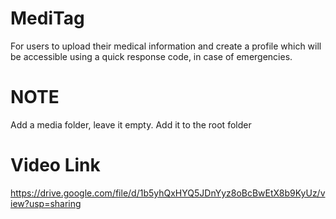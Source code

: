 # MediTag
For users to upload their medical information and create a profile which will be accessible using a quick response code, in case of emergencies.
# NOTE
Add a media folder, leave it empty. Add it to the root folder
# Video Link 
https://drive.google.com/file/d/1b5yhQxHYQ5JDnYyz8oBcBwEtX8b9KyUz/view?usp=sharing
